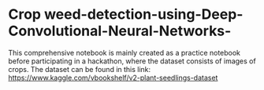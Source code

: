 # Crop weed-detection-using-Deep-Convolutional-Neural-Networks-
This comprehensive notebook is mainly created as a practice notebook before participating in a hackathon, where the dataset consists of images of crops. The dataset can be found in this link: https://www.kaggle.com/vbookshelf/v2-plant-seedlings-dataset
